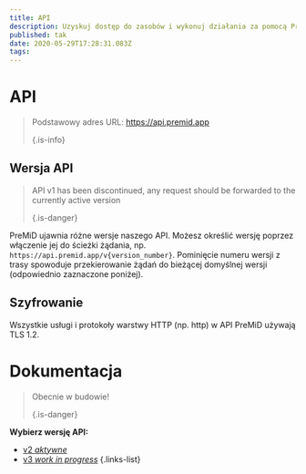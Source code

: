 ```yaml
---
title: API
description: Uzyskuj dostęp do zasobów i wykonuj działania za pomocą PreMiD API
published: tak
date: 2020-05-29T17:28:31.083Z
tags:
---
```


# API

> Podstawowy adres URL: https://api.premid.app 
> 
> {.is-info}

## Wersja API
> API v1 has been discontinued, any request should be forwarded to the currently active version 
> 
> {.is-danger}

PreMiD ujawnia różne wersje naszego API. Możesz określić wersję poprzez włączenie jej do ścieżki żądania, np. `https://api.premid.app/v{version_number}`. Pominięcie numeru wersji z trasy spowoduje przekierowanie żądań do bieżącej domyślnej wersji (odpowiednio zaznaczone poniżej).

## Szyfrowanie

Wszystkie usługi i protokoły warstwy HTTP (np. http) w API PreMiD używają TLS 1.2.

# Dokumentacja
> Obecnie w budowie! 
> 
> {.is-danger}

**Wybierz wersję API:**
- [v2 *aktywne*](/dev/api/v2)
- [v3 *work in progress*](/dev/api/v3)
{.links-list}